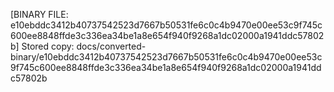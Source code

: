 [BINARY FILE: e10ebddc3412b40737542523d7667b50531fe6c0c4b9470e00ee53c9f745c600ee8848ffde3c336ea34be1a8e654f940f9268a1dc02000a1941ddc57802b]
Stored copy: docs/converted-binary/e10ebddc3412b40737542523d7667b50531fe6c0c4b9470e00ee53c9f745c600ee8848ffde3c336ea34be1a8e654f940f9268a1dc02000a1941ddc57802b
